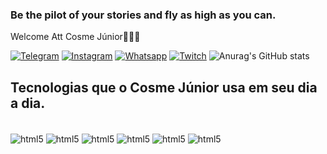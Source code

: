 ### Be the pilot of your stories and fly as high as you can.
Welcome Att Cosme Júnior👨🏽‍💻

[![Telegram](https://img.shields.io/badge/Telegram-2CA5E0?style=for-the-badge&logo=telegram&logoColor=white)](https://t.me/devcosme)
[![Instagram](https://img.shields.io/badge/Instagram-E4405F?style=for-the-badge&logo=instagram&logoColor=white
)](https://www.instagram.com/cosme.dev/)
[![Whatsapp](https://img.shields.io/badge/WhatsApp-25D366?style=for-the-badge&logo=whatsapp&logoColor=white)](https://api.whatsapp.com/send?phone=+5562981741403)
[![Twitch](https://img.shields.io/badge/Twitch-9146FF?style=for-the-badge&logo=twitch&logoColor=white)](https://api.whatsapp.com/send?phone=+5562981741403)
![Anurag's GitHub stats](https://github-readme-stats.vercel.app/api?username=cosmedev&show_icons=true&theme=dracula)


## Tecnologias que o Cosme Júnior usa em seu dia a dia.

<div style="display: inline_block"><br/>
    <img align="center"alt="html5" src=https://img.shields.io/badge/HTML5-E34F26?style=for-the-badge&logo=html5&logoColor=white"/>
    <img align="center"alt="html5" src=https://img.shields.io/badge/CSS3-1572B6?style=for-the-badge&logo=css3&logoColor=white"/>
    <img align="center"alt="html5" src=https://img.shields.io/badge/JavaScript-F7DF1E?style=for-the-badge&logo=javascript&logoColor=black"/>
    <img align="center"alt="html5" src=https://img.shields.io/badge/React-20232A?style=for-the-badge&logo=react&logoColor=61DAFB"/>
    <img align="center"alt="html5" src=https://img.shields.io/badge/Node.js-43853D?style=for-the-badge&logo=node.js&logoColor=white"/>
     <img align="center"alt="html5" src=https://img.shields.io/badge/Python-14354C?style=for-the-badge&logo=python&logoColor=white"/>
</div>
</div>
